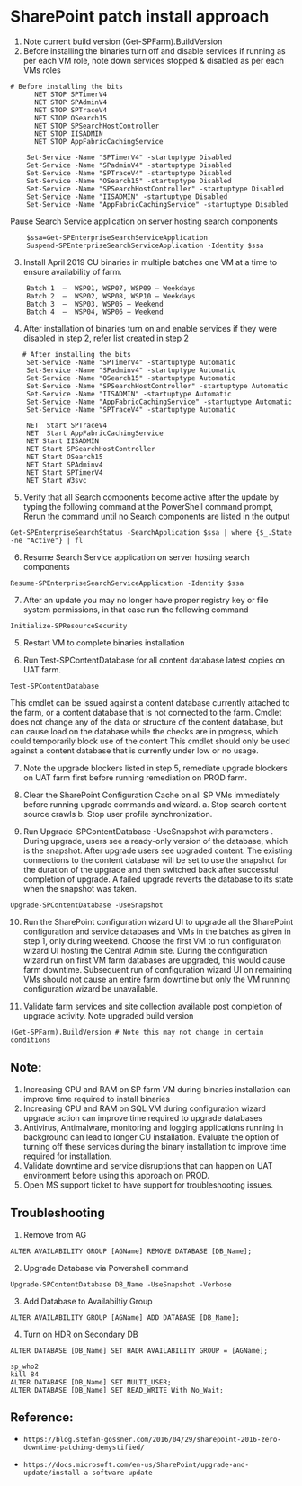 # SharePoint patch install approach

1.    Note current build version (Get-SPFarm).BuildVersion
2.    Before installing the binaries turn off and disable services if running as per each VM role, note down services stopped
& disabled as per each VMs roles

```
# Before installing the bits
      NET STOP SPTimerV4
      NET STOP SPAdminV4
      NET STOP SPTraceV4
      NET STOP OSearch15  
      NET STOP SPSearchHostController
      NET STOP IISADMIN
      NET STOP AppFabricCachingService
    
    Set-Service -Name "SPTimerV4" -startuptype Disabled 
    Set-Service -Name "SPadminV4" -startuptype Disabled
    Set-Service -Name "SPTraceV4" -startuptype Disabled 
    Set-Service -Name "OSearch15" -startuptype Disabled 
    Set-Service -Name "SPSearchHostController" -startuptype Disabled 
    Set-Service -Name "IISADMIN" -startuptype Disabled 
    Set-Service -Name "AppFabricCachingService" -startuptype Disabled 
```
Pause Search Service application on server hosting search components 
```
    $ssa=Get-SPEnterpriseSearchServiceApplication 
    Suspend-SPEnterpriseSearchServiceApplication -Identity $ssa
```
3.   Install April 2019 CU  binaries in multiple batches one VM at a time to ensure availability of farm.
```
    Batch 1  –  WSP01, WSP07, WSP09 – Weekdays
    Batch 2  –  WSP02, WSP08, WSP10 – Weekdays
    Batch 3  –  WSP03, WSP05 – Weekend
    Batch 4  –  WSP04, WSP06 – Weekend
 ```

4.	After installation of binaries turn on and enable services if they were disabled in step 2, refer list created in step 2

```
   # After installing the bits
    Set-Service -Name "SPTimerV4" -startuptype Automatic
    Set-Service -Name "SPadminv4" -startuptype Automatic 
    Set-Service -Name "OSearch15" -startuptype Automatic
    Set-Service -Name "SPSearchHostController" -startuptype Automatic
    Set-Service -Name "IISADMIN" -startuptype Automatic
    Set-Service -Name "AppFabricCachingService" -startuptype Automatic
    Set-Service -Name "SPTraceV4" -startuptype Automatic

    NET  Start SPTraceV4
    NET  Start AppFabricCachingService
    NET Start IISADMIN 
    NET Start SPSearchHostController
    NET Start OSearch15 
    NET Start SPAdminv4
    NET Start SPTimerV4
    NET Start W3svc
```
5.   Verify that all Search components become active after the update by typing the following command at the PowerShell command prompt, Rerun the command until no Search components are listed in the output
```
Get-SPEnterpriseSearchStatus -SearchApplication $ssa | where {$_.State -ne "Active"} | fl
```
6.   Resume Search Service application on server hosting search components
```
Resume-SPEnterpriseSearchServiceApplication -Identity $ssa
```

7.   After an update you may no longer have proper registry key or file system permissions, in that case run the following command
```
Initialize-SPResourceSecurity
```

5.	Restart VM to complete binaries installation

6.	Run Test-SPContentDatabase for all content database latest copies on UAT farm. 
```
Test-SPContentDatabase
```
This cmdlet can be issued against a content database currently attached to the farm, or a content database that is not connected to the farm. Cmdlet does not change any of the data or structure of the content database, but can cause load on the database while the checks are in progress, which could temporarily block use of the content This cmdlet should only be used against a content database that is currently under low or no usage. 

7.	Note the upgrade blockers listed in step 5, remediate upgrade blockers on UAT farm first before running remediation on PROD farm.

8.	Clear the SharePoint Configuration Cache on all SP VMs immediately before running upgrade commands and wizard. 
    a.	Stop  search content source crawls 
    b.	Stop user profile synchronization.

9.	Run Upgrade-SPContentDatabase -UseSnapshot  with parameters . During upgrade, users see a ready-only version of the database, which is the snapshot. After upgrade users see upgraded content. The existing connections to the content database will be set to use the snapshot for the duration of the upgrade and then switched back after successful completion of upgrade. A failed upgrade reverts the database to its state when the snapshot was taken.
```
Upgrade-SPContentDatabase -UseSnapshot 
```

10.	Run the SharePoint configuration wizard UI to upgrade all the SharePoint configuration and service databases and VMs in the batches as given in step 1, only during weekend. Choose the first VM to run configuration wizard UI hosting the Central Admin site. During the configuration wizard run on first VM farm databases are upgraded, this would cause farm downtime. Subsequent run of configuration wizard UI on remaining VMs should not cause an entire farm downtime but only the VM running configuration wizard be unavailable.

11.	Validate farm services and site collection available post completion of upgrade activity. Note upgraded build version 
```
(Get-SPFarm).BuildVersion # Note this may not change in certain conditions 
```

## Note:  
1.	Increasing CPU and RAM on SP farm VM during binaries installation can improve time required to install binaries
2.	Increasing CPU and RAM on SQL VM during configuration wizard upgrade action can improve time required to upgrade databases
3.	Antivirus, Antimalware, monitoring and logging applications running in background can lead to longer CU installation. Evaluate the option of turning off these services during the binary installation to improve time required for installation. 
4.	Validate downtime and service disruptions that can happen on UAT environment before using this approach on PROD.
5.	Open MS support ticket to have support for troubleshooting issues.

## Troubleshooting

1. Remove from AG
```
ALTER AVAILABILITY GROUP [AGName] REMOVE DATABASE [DB_Name];
```
2. Upgrade Database via Powershell command
```
Upgrade-SPContentDatabase DB_Name -UseSnapshot -Verbose
```

3. Add Database to Availabiltiy Group
```
ALTER AVAILABILITY GROUP [AGName] ADD DATABASE [DB_Name];
```

4. Turn on HDR on Secondary DB
```
ALTER DATABASE [DB_Name] SET HADR AVAILABILITY GROUP = [AGName];
```

```
sp_who2
kill 84
ALTER DATABASE [DB_Name] SET MULTI_USER;
ALTER DATABASE [DB_Name] SET READ_WRITE With No_Wait;
```

## Reference:
*     https://blog.stefan-gossner.com/2016/04/29/sharepoint-2016-zero-downtime-patching-demystified/
*     https://docs.microsoft.com/en-us/SharePoint/upgrade-and-update/install-a-software-update
